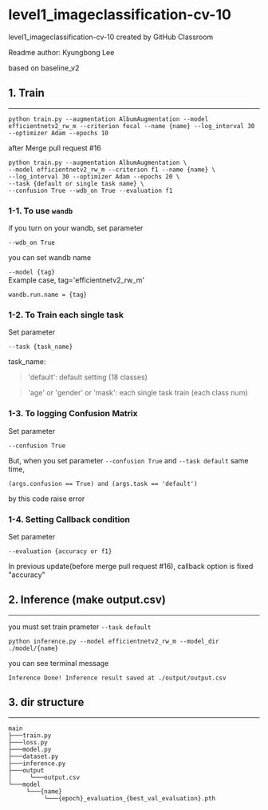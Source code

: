 # level1_imageclassification-cv-10
level1_imageclassification-cv-10 created by GitHub Classroom

Readme author: Kyungbong Lee 

based on baseline_v2

## 1. Train 
---
```
python train.py --augmentation AlbumAugmentation --model efficientnetv2_rw_m --criterion focal --name {name} --log_interval 30 --optimizer Adam --epochs 10
```
after Merge pull request #16
```
python train.py --augmentation AlbumAugmentation \
--model efficientnetv2_rw_m --criterion f1 --name {name} \
--log_interval 30 --optimizer Adam --epochs 20 \
--task {default or single task name} \
--confusion True --wdb_on True --evaluation f1
```

### 1-1. To use `wandb`
if you turn on your wandb, set parameter 
```
--wdb_on True
```
you can set wandb name

`--model {tag}`  
Example case, tag='efficientnetv2_rw_m'

`wandb.run.name = {tag}` 

### 1-2. To Train each single task 
Set parameter
```
--task {task_name}
```
task_name:

> 'default': default setting (18 classes)

> 'age' or 'gender' or 'mask': each single task train (each class num)

### 1-3. To logging Confusion Matrix 
Set parameter 
```
--confusion True
```
But, when you set parameter `--confusion True` and `--task default` same time,
```
(args.confusion == True) and (args.task == 'default')
```
by this code raise error 

### 1-4. Setting Callback condition 
Set parameter 
```
--evaluation {accuracy or f1}
```
In previous update(before merge pull request #16), callback option is fixed "accuracy"

## 2. Inference (make output.csv) 
---
you must set train prameter `--task default` 
 
```
python inference.py --model efficientnetv2_rw_m --model_dir ./model/{name}
```

you can see terminal message
```
Inference Done! Inference result saved at ./output/output.csv
```

## 3. dir structure
---
```
main
├───train.py
├───loss.py
├───model.py
├───dataset.py
├───inference.py    
├───output
│     └───output.csv
└───model
     └───{name}
          └───{epoch}_evaluation_{best_val_evaluation}.pth
          
```
